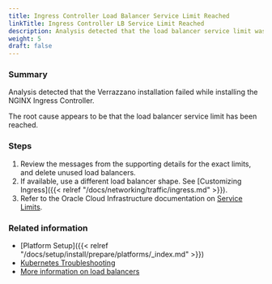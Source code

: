 ```yaml
---
title: Ingress Controller Load Balancer Service Limit Reached
linkTitle: Ingress Controller LB Service Limit Reached
description: Analysis detected that the load balancer service limit was exceeded
weight: 5
draft: false
---
```


### Summary
Analysis detected that the Verrazzano installation failed while installing the NGINX Ingress Controller.

The root cause appears to be that the load balancer service limit has been reached.

### Steps
1. Review the messages from the supporting details for the exact limits, and delete unused load balancers.
2. If available, use a different load balancer shape. See [Customizing Ingress]({{< relref "/docs/networking/traffic/ingress.md" >}}).
3. Refer to the Oracle Cloud Infrastructure documentation on [Service Limits](https://docs.oracle.com/en-us/iaas/Content/General/Concepts/servicelimits.htm#).

### Related information
* [Platform Setup]({{< relref "/docs/setup/install/prepare/platforms/_index.md" >}})
* [Kubernetes Troubleshooting](https://kubernetes.io/docs/tasks/debug/)
* [More information on load balancers](https://docs.oracle.com/en-us/iaas/Content/Balance/Concepts/balanceoverview.htm)
